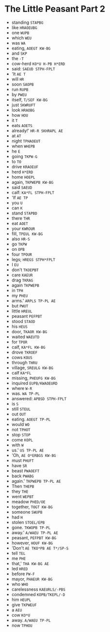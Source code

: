 # The Little Peasant Part 2

* standing `STAPBG`
* like `HRAOEUBG`
* one `WUPB`
* which `WEU`
* was `WA`
* eating, `AOEGT KW-BG`
* and `SKP`
* the `-T`
* cow-herd `KO*U H-PB H*ERD`
* said: `SAEUD STPH-FPLT`
* 'It `AE T`
* will `HR`
* soon `SAOPB`
* run `RUPB`
* by `PWEU`
* itself, `T/SEF KW-BG`
* just `SKWRUFT`
* look `HRAOBG`
* how `HOU`
* it `T`
* eats `AOETS`
* already!' `HR-R SKHRAPL AE`
* at `AT`
* night `TPHAOEUT`
* when `WHEPB`
* he `E`
* going `TKPW-G`
* to `TO`
* drive `KRAOEUF`
* herd `H*ERD`
* home `HOEPL`
* again, `TKPWEPB KW-BG`
* said `SAEUD`
* calf: `KA*FL STPH-FPLT`
* 'If `AE TP`
* you `U`
* can `K`
* stand `STAPBD`
* there `THR`
* eat `AOET`
* your `KWROUR`
* fill, `TPEUL KW-BG`
* also `HR-S`
* go `TKPW`
* on `OPB`
* four `TPOUR`
* legs; `HREGS STPH*FPLT`
* I `EU`
* don't `TKOEPBT`
* care `KAEUR`
* drag `TKRAG`
* again `TKPWEPB`
* in `TPH`
* my `PHEU`
* arms.' `ARPLS TP-PL AE`
* but `PWUT`
* little `HREUL`
* peasant `PEFPBT`
* stood `STAOD`
* his `HEUS`
* door, `TKAOR KW-BG`
* waited `WAEUTD`
* for `TPOR`
* calf, `KA*FL KW-BG`
* drove `TKROEF`
* cows `KOUS`
* through `THRU`
* village, `SREULG KW-BG`
* calf `KA*FL`
* missing, `PHEUFG KW-BG`
* inquired `EUPB/KWAOEURD`
* where `W-R`
* was. `WA TP-PL`
* answered: `APBSD STPH-FPLT`
* is `S`
* still `STEUL`
* out `OUT`
* eating. `AOEGT TP-PL`
* would `WO`
* not `TPHOT`
* stop `STOP`
* come `KOPL`
* with `W`
* us.' `US TP-PL AE`
* 'Oh, `AE O*ERBGS KW-BG`
* must `PHUFT`
* have `SR`
* beast `PWAOEFT`
* back `PWABG`
* again.' `TKPWEPB TP-PL AE`
* Then `THEPB`
* they `THE`
* went `WEPBT`
* meadow `PHED/OE`
* together, `TOGT KW-BG`
* someone `SWUPB`
* had `H`
* stolen `STOEL/EPB`
* gone. `TKWOPB TP-PL`
* away.' `A/WAEU TP-PL AE`
* peasant, `PEFPBT KW-BG`
* however, `HOUF KW-BG`
* 'Don't `AE TKO*PB AE T*/SP-S`
* tell `TEL`
* me `PHE`
* that,' `THA KW-BG AE`
* led `HRED`
* before `PW-F`
* mayor, `PHAEUR KW-BG`
* who `WHO`
* carelessness `KAEURLS/-PBS`
* condemned `KOPB/TKEPL/-D`
* him `HEUPL`
* give `TKPWEUF`
* a `AEU`
* cow `KO*U`
* away. `A/WAEU TP-PL`
* now `TPHOU`
